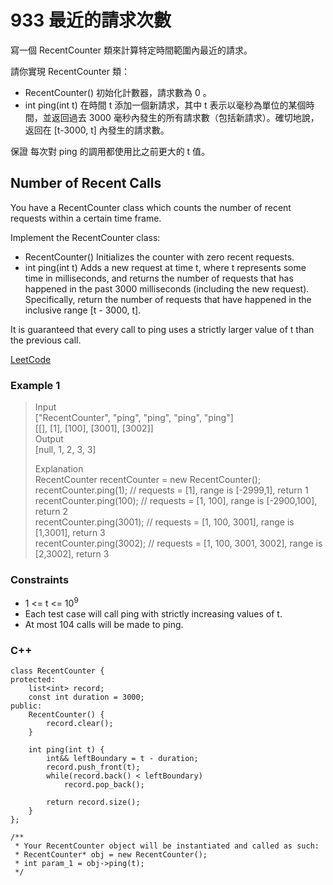 # 933  最近的請求次數

寫一個 RecentCounter 類來計算特定時間範圍內最近的請求。

請你實現 RecentCounter 類：

* RecentCounter() 初始化計數器，請求數為 0 。
* int ping(int t) 在時間 t 添加一個新請求，其中 t 表示以毫秒為單位的某個時間，並返回過去 3000 毫秒內發生的所有請求數（包括新請求）。確切地說，返回在 [t-3000, t] 內發生的請求數。

保證 每次對 ping 的調用都使用比之前更大的 t 值。

##  Number of Recent Calls

You have a RecentCounter class which counts the number of recent requests within a certain time frame.

Implement the RecentCounter class:

* RecentCounter() Initializes the counter with zero recent requests.
* int ping(int t) Adds a new request at time t, where t represents some time in milliseconds, and returns the number of requests that has happened in the past 3000 milliseconds (including the new request). Specifically, return the number of requests that have happened in the inclusive range [t - 3000, t].

It is guaranteed that every call to ping uses a strictly larger value of t than the previous call.

[LeetCode](https://leetcode.cn/problems/number-of-recent-calls/)

### Example 1

> Input  
["RecentCounter", "ping", "ping", "ping", "ping"]  
[[], [1], [100], [3001], [3002]]  
Output  
[null, 1, 2, 3, 3] 
>
>Explanation  
RecentCounter recentCounter = new RecentCounter();  
recentCounter.ping(1);     // requests = [1], range is [-2999,1], return 1  
recentCounter.ping(100);   // requests = [1, 100], range is [-2900,100], return 2  
recentCounter.ping(3001);  // requests = [1, 100, 3001], range is [1,3001], return 3  
recentCounter.ping(3002);  // requests = [1, 100, 3001, 3002], range is [2,3002], return 3  

### Constraints

* 1 <= t <= 10<sup>9</sup>
* Each test case will call ping with strictly increasing values of t.
* At most 104 calls will be made to ping.
 


### C++ 

```
class RecentCounter {
protected:
    list<int> record;
    const int duration = 3000;
public:
    RecentCounter() {
        record.clear();
    }
    
    int ping(int t) {
        int&& leftBoundary = t - duration;
        record.push_front(t);
        while(record.back() < leftBoundary)
            record.pop_back();        

        return record.size();
    }
};

/**
 * Your RecentCounter object will be instantiated and called as such:
 * RecentCounter* obj = new RecentCounter();
 * int param_1 = obj->ping(t);
 */
```